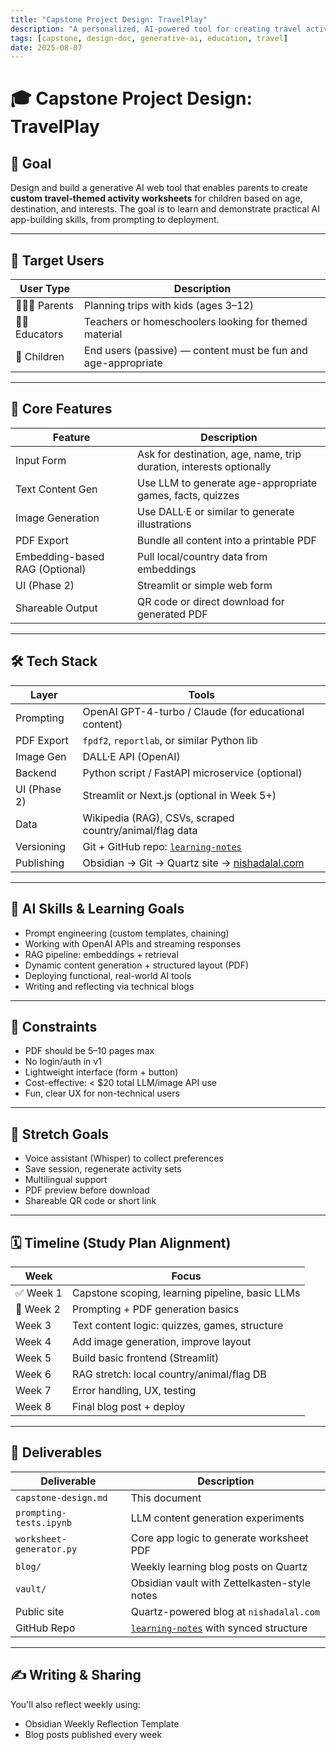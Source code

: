 ```yaml
---
title: "Capstone Project Design: TravelPlay"
description: "A personalized, AI-powered tool for creating travel activity books for kids"
tags: [capstone, design-doc, generative-ai, education, travel]
date: 2025-08-07
---
```


# 🎓 Capstone Project Design: **TravelPlay**

## 🧭 Goal
Design and build a generative AI web tool that enables parents to create **custom travel-themed activity worksheets** for children based on age, destination, and interests. The goal is to learn and demonstrate practical AI app-building skills, from prompting to deployment.

---

## 👥 Target Users

| User Type   | Description |
|-------------|-------------|
| 👨‍👩‍👧 Parents | Planning trips with kids (ages 3–12) |
| 🧑‍🏫 Educators | Teachers or homeschoolers looking for themed material |
| 🧒 Children | End users (passive) — content must be fun and age-appropriate |

---

## 🧩 Core Features

| Feature                        | Description                                                         |
| ------------------------------ | ------------------------------------------------------------------- |
| Input Form                     | Ask for destination, age, name, trip duration, interests optionally |
| Text Content Gen               | Use LLM to generate age-appropriate games, facts, quizzes           |
| Image Generation               | Use DALL·E or similar to generate illustrations                     |
| PDF Export                     | Bundle all content into a printable PDF                             |
| Embedding-based RAG (Optional) | Pull local/country data from embeddings                             |
| UI (Phase 2)                   | Streamlit or simple web form                                        |
| Shareable Output               | QR code or direct download for generated PDF                        |

---

## 🛠️ Tech Stack

| Layer        | Tools                                                                               |
| ------------ | ----------------------------------------------------------------------------------- |
| Prompting    | OpenAI GPT-4-turbo / Claude (for educational content)                               |
| PDF Export   | `fpdf2`, `reportlab`, or similar Python lib                                         |
| Image Gen    | DALL·E API (OpenAI)                                                                 |
| Backend      | Python script / FastAPI microservice (optional)                                     |
| UI (Phase 2) | Streamlit or Next.js (optional in Week 5+)                                          |
| Data         | Wikipedia (RAG), CSVs, scraped country/animal/flag data                             |
| Versioning   | Git + GitHub repo: [`learning-notes`](https://github.com/nishadalal/learning-notes) |
| Publishing   | Obsidian → Git → Quartz site → [nishadalal.com](https://nishadalal.com)             |

---

## 🧠 AI Skills & Learning Goals

- Prompt engineering (custom templates, chaining)
- Working with OpenAI APIs and streaming responses
- RAG pipeline: embeddings + retrieval
- Dynamic content generation + structured layout (PDF)
- Deploying functional, real-world AI tools
- Writing and reflecting via technical blogs

---

## 📐 Constraints

- PDF should be 5–10 pages max
- No login/auth in v1
- Lightweight interface (form + button)
- Cost-effective: < $20 total LLM/image API use
- Fun, clear UX for non-technical users

---

## 🔮 Stretch Goals

- Voice assistant (Whisper) to collect preferences
- Save session, regenerate activity sets
- Multilingual support
- PDF preview before download
- Shareable QR code or short link

---

## 🗓️ Timeline (Study Plan Alignment)

| Week | Focus |
|------|-------|
| ✅ Week 1 | Capstone scoping, learning pipeline, basic LLMs |
| 🔄 Week 2 | Prompting + PDF generation basics |
| Week 3 | Text content logic: quizzes, games, structure |
| Week 4 | Add image generation, improve layout |
| Week 5 | Build basic frontend (Streamlit) |
| Week 6 | RAG stretch: local country/animal/flag DB |
| Week 7 | Error handling, UX, testing |
| Week 8 | Final blog post + deploy

---

## 🧪 Deliverables

| Deliverable              | Description                                                                            |
| ------------------------ | -------------------------------------------------------------------------------------- |
| `capstone-design.md`     | This document                                                                          |
| `prompting-tests.ipynb`  | LLM content generation experiments                                                     |
| `worksheet-generator.py` | Core app logic to generate worksheet PDF                                               |
| `blog/`                  | Weekly learning blog posts on Quartz                                                   |
| `vault/`                 | Obsidian vault with Zettelkasten-style notes                                           |
| Public site              | Quartz-powered blog at `nishadalal.com`                                                |
| GitHub Repo              | [`learning-notes`](https://github.com/nishadalal/learning-notes) with synced structure |

---

## ✍️ Writing & Sharing

You'll also reflect weekly using:
- Obsidian Weekly Reflection Template
- Blog posts published every week

